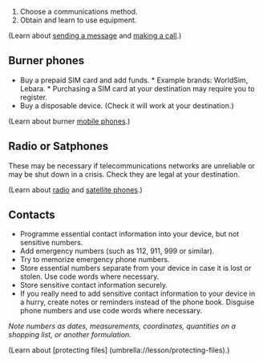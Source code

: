 [Title]: # (Communications)
[Order]: # (1)

1. Choose a communications method.
2. Obtain and learn to use equipment.

(Learn about [sending a message](umbrella://lesson/sending-a-message) and [making a call](umbrella://lesson/making-a-call).) 

## Burner phones

*   Buy a prepaid SIM card and add funds. 
		* Example brands: WorldSim, Lebara.
        * Purchasing a SIM card at your destination may require you to register. 
*	Buy a disposable device. (Check it will work at your destination.)  

(Learn about burner [mobile phones](umbrella://lesson/mobile-phones/0).)

## Radio or Satphones

These may be necessary if telecommunications networks are unreliable or may be shut down in a crisis. Check they are legal at your destination. 

(Learn about [radio](umbrella://lesson/radio-and-satellite-phones/0) and [satellite phones](umbrella://lesson/radio-and-satellite-phones/1).)

## Contacts

*   Programme essential contact information into your device, but not sensitive numbers. 
*   Add emergency numbers (such as 112, 911, 999 or similar).
*	Try to memorize emergency phone numbers. 
*   Store essential numbers separate from your device in case it is lost or stolen. Use code words where necessary.
*	Store sensitive contact information securely. 
*	If you really need to add sensitive contact information to your device in a hurry, create notes or reminders instead of the phone book. Disguise phone numbers and use code words where necessary.

*Note numbers as dates, measurements, coordinates, quantities on a shopping list, or another formulation.*   

(Learn about [protecting files] (umbrella://lesson/protecting-files).)
